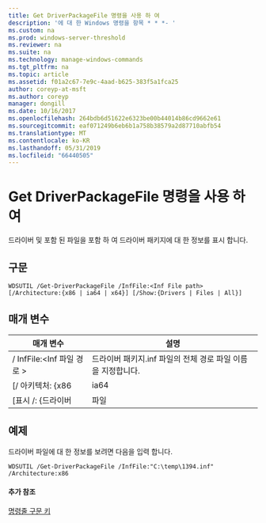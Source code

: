 ```yaml
---
title: Get DriverPackageFile 명령을 사용 하 여
description: '에 대 한 Windows 명령을 항목 * * *- '
ms.custom: na
ms.prod: windows-server-threshold
ms.reviewer: na
ms.suite: na
ms.technology: manage-windows-commands
ms.tgt_pltfrm: na
ms.topic: article
ms.assetid: f01a2c67-7e9c-4aad-b625-383f5a1fca25
author: coreyp-at-msft
ms.author: coreyp
manager: dongill
ms.date: 10/16/2017
ms.openlocfilehash: 264bdb6d51622e6323be00b44014b86cd9662e61
ms.sourcegitcommit: eaf071249b6eb6b1a758b38579a2d87710abfb54
ms.translationtype: MT
ms.contentlocale: ko-KR
ms.lasthandoff: 05/31/2019
ms.locfileid: "66440505"
---
```

# <a name="using-the-get-driverpackagefile-command"></a>Get DriverPackageFile 명령을 사용 하 여



드라이버 및 포함 된 파일을 포함 하 여 드라이버 패키지에 대 한 정보를 표시 합니다.

## <a name="syntax"></a>구문

```
WDSUTIL /Get-DriverPackageFile /InfFile:<Inf File path> [/Architecture:{x86 | ia64 | x64}] [/Show:{Drivers | Files | All}]
```

## <a name="parameters"></a>매개 변수

|         매개 변수         |                              설명                               |
|---------------------------|------------------------------------------------------------------------|
| / InfFile:\<Inf 파일 경로 > | 드라이버 패키지.inf 파일의 전체 경로 파일 이름을 지정합니다. |
|    [/ 아키텍처: {x86    |                                  ia64                                  |
|     [표시 /: {드라이버      |                                 파일                                  |

## <a name="BKMK_examples"></a>예제

드라이버 파일에 대 한 정보를 보려면 다음을 입력 합니다.
```
WDSUTIL /Get-DriverPackageFile /InfFile:"C:\temp\1394.inf" /Architecture:x86
```

#### <a name="additional-references"></a>추가 참조

[명령줄 구문 키](command-line-syntax-key.md)